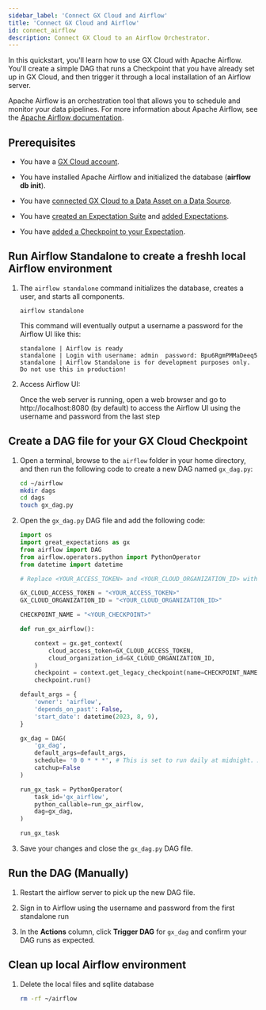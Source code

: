 ```yaml
---
sidebar_label: 'Connect GX Cloud and Airflow'
title: 'Connect GX Cloud and Airflow'
id: connect_airflow
description: Connect GX Cloud to an Airflow Orchestrator.
---
```


In this quickstart, you'll learn how to use GX Cloud with Apache Airflow. You'll create a simple DAG that runs a Checkpoint that you have already set up in GX Cloud, and then trigger it through a local installation of an Airflow server.

Apache Airflow is an orchestration tool that allows you to schedule and monitor your data pipelines. For more information about Apache Airflow, see the [Apache Airflow documentation](https://airflow.apache.org/docs/apache-airflow/stable/index.html).

## Prerequisites

- You have a [GX Cloud account](https://greatexpectations.io/cloud).

- You have installed Apache Airflow and initialized the database (__airflow db init__).

- You have [connected GX Cloud to a Data Asset on a Data Source](/cloud/data_assets/manage_data_assets.md#create-a-data-asset).

- You have [created an Expectation Suite](/cloud/expectation_suites/manage_expectation_suites.md) and [added Expectations](/cloud/expectations/manage_expectations.md#create-an-expectation).

- You have [added a Checkpoint to your Expectation](/cloud/checkpoints/manage_checkpoints.md#add-a-checkpoint).


## Run Airflow Standalone to create a freshh local Airflow environment

1. The `airflow standalone` command initializes the database, creates a user, and starts all components.

    ``` title="Terminal input"
    airflow standalone
    ```

    This command will eventually output a username a password for the Airflow UI like this:

    ``` title="Terminal input"
    standalone | Airflow is ready
    standalone | Login with username: admin  password: Bpu6RgmPMMaDeeq5
    standalone | Airflow Standalone is for development purposes only. Do not use this in production!
    ```

2. Access Airflow UI:

    Once the web server is running, open a web browser and go to http://localhost:8080 (by default) to access the Airflow UI using the username and password from the last step


## Create a DAG file for your GX Cloud Checkpoint

1. Open a terminal, browse to the `airflow` folder in your home directory, and then run the following code to create a new DAG named `gx_dag.py`:

    ```bash title="Terminal input"
    cd ~/airflow
    mkdir dags
    cd dags
    touch gx_dag.py
    ```

2. Open the `gx_dag.py` DAG file and add the following code:

    ```python title="Python"
    import os
    import great_expectations as gx
    from airflow import DAG
    from airflow.operators.python import PythonOperator
    from datetime import datetime

    # Replace <YOUR_ACCESS_TOKEN> and <YOUR_CLOUD_ORGANIZATION_ID> with your credentials.

    GX_CLOUD_ACCESS_TOKEN = "<YOUR_ACCESS_TOKEN>"
    GX_CLOUD_ORGANIZATION_ID = "<YOUR_CLOUD_ORGANIZATION_ID>"

    CHECKPOINT_NAME = "<YOUR_CHECKPOINT>"

    def run_gx_airflow():

        context = gx.get_context(
            cloud_access_token=GX_CLOUD_ACCESS_TOKEN,
            cloud_organization_id=GX_CLOUD_ORGANIZATION_ID,
        )
        checkpoint = context.get_legacy_checkpoint(name=CHECKPOINT_NAME)
        checkpoint.run()

    default_args = {
        'owner': 'airflow',
        'depends_on_past': False,
        'start_date': datetime(2023, 8, 9),
    }

    gx_dag = DAG(
        'gx_dag',
        default_args=default_args,
        schedule= '0 0 * * *', # This is set to run daily at midnight. Adjust as needed.
        catchup=False
    )

    run_gx_task = PythonOperator(
        task_id='gx_airflow',
        python_callable=run_gx_airflow,
        dag=gx_dag,
    )

    run_gx_task
    ```

3. Save your changes and close the `gx_dag.py` DAG file.

## Run the DAG (Manually)

1. Restart the airflow server to pick up the new DAG file.

2. Sign in to Airflow using the username and password from the first standalone run

3. In the **Actions** column, click **Trigger DAG** for `gx_dag` and confirm your DAG runs as expected.

## Clean up local Airflow environment

1. Delete the local files and sqllite database

    ```bash title="Terminal input"
    rm -rf ~/airflow
    ```
